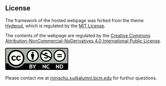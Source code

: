 
## License

The framework of the hosted webpage was forked from the theme [Hydeout](https://github.com/fongandrew/hydeout), which is regulated by the [MIT License](https://opensource.org/licenses/MIT). 

The contents of the webpage are regulated by the [Creative Commons Attribution-NonCommercial-NoDerivatives 4.0 International Public License](https://creativecommons.org/licenses/by-nc-nd/4.0/).

<img src="cc_license.png" width="200">

Please contact me at [mingchu.xu@alumni.bcm.edu](mingchu.xu@alumni.bcm.edu) for furthur questions.
